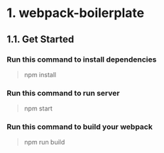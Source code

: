 # 1. webpack-boilerplate

## 1.1. Get Started

### Run this command to install dependencies
> npm install

### Run this command to run server
> npm start

### Run this command to build your webpack
> npm run build